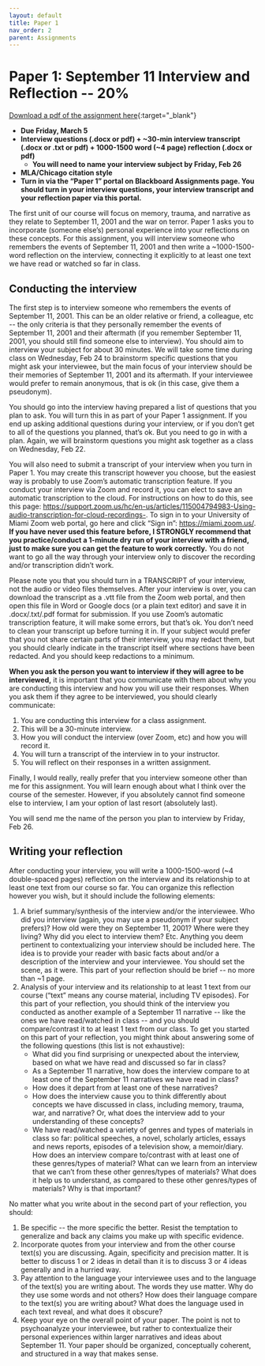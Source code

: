 ```yaml
---
layout: default
title: Paper 1
nav_order: 2
parent: Assignments
---
```

# Paper 1: September 11 Interview and Reflection -- 20%
[Download a pdf of the assignment here](https://lindsaythomas.net/eng380s21/assignments/eng380s21-paper1.pdf){:target="_blank"}
* **Due Friday, March 5**
* **Interview questions (.docx or pdf) + ~30-min interview transcript (.docx or .txt or pdf) + 1000-1500 word (~4 page) reflection (.docx or pdf)**
    * **You will need to name your interview subject by Friday, Feb 26**
* **MLA/Chicago citation style**
* **Turn in via the “Paper 1” portal on Blackboard Assignments page. You should turn in your interview questions, your interview transcript and your reflection paper via this portal.**

The first unit of our course will focus on memory, trauma, and narrative as they relate to September 11, 2001 and the war on terror. Paper 1 asks you to incorporate (someone else’s) personal experience into your reflections on these concepts. For this assignment, you will interview someone who remembers the events of September 11, 2001 and then write a ~1000-1500-word reflection on the interview, connecting it explicitly to at least one text we have read or watched so far in class.

## Conducting the interview
The first step is to interview someone who remembers the events of September 11, 2001. This can be an older relative or friend, a colleague, etc -- the only criteria is that they personally remember the events of September 11, 2001 and their aftermath (if you remember September 11, 2001, you should still find someone else to interview). You should aim to interview your subject for about 30 minutes. We will take some time during class on Wednesday, Feb 24 to brainstorm specific questions that you might ask your interviewee, but the main focus of your interview should be their memories of September 11, 2001 and its aftermath. If your interviewee would prefer to remain anonymous, that is ok (in this case, give them a pseudonym).

You should go into the interview having prepared a list of questions that you plan to ask. You will turn this in as part of your Paper 1 assignment. If you end up asking additional questions during your interview, or if you don’t get to all of the questions you planned, that’s ok. But you need to go in with a plan. Again, we will brainstorm questions you might ask together as a class on Wednesday, Feb 22.

You will also need to submit a transcript of your interview when you turn in Paper 1. You may create this transcript however you choose, but the easiest way is probably to use Zoom’s automatic transcription feature. If you conduct your interview via Zoom and record it, you can elect to save an automatic transcription to the cloud. For instructions on how to do this, see this page: <https://support.zoom.us/hc/en-us/articles/115004794983-Using-audio-transcription-for-cloud-recordings->. To sign in to your University of Miami Zoom web portal, go here and click “Sign in”: <https://miami.zoom.us/>. **If you have never used this feature before, I STRONGLY recommend that you practice/conduct a 1-minute dry run of your interview with a friend, just to make sure you can get the feature to work correctly.** You do not want to go all the way through your interview only to discover the recording and/or transcription didn’t work.

Please note you that you should turn in a TRANSCRIPT of your interview, not the audio or video files themselves. After your interview is over, you can download the transcript as a .vtt file from the Zoom web portal, and then open this file in Word or Google docs (or a plain text editor) and save it in .docx/.txt/.pdf format for submission. If you use Zoom’s automatic transcription feature, it will make some errors, but that’s ok. You don’t need to clean your transcript up before turning it in. If your subject would prefer that you not share certain parts of their interview, you may redact them, but you should clearly indicate in the transcript itself where sections have been redacted. And you should keep redactions to a minimum.

**When you ask the person you want to interview if they will agree to be interviewed,** it is important that you communicate with them about why you are conducting this interview and how you will use their responses. When you ask them if they agree to be interviewed, you should clearly communicate:
1.	You are conducting this interview for a class assignment.
2.	This will be a 30-minute interview.
3.	How you will conduct the interview (over Zoom, etc) and how you will record it.
4.	You will turn a transcript of the interview in to your instructor.
5.	You will reflect on their responses in a written assignment.

Finally, I would really, really prefer that you interview someone other than me for this assignment. You will learn enough about what I think over the course of the semester. However, if you absolutely cannot find someone else to interview, I am your option of last resort (absolutely last).

You will send me the name of the person you plan to interview by Friday, Feb 26.

## Writing your reflection
After conducting your interview, you will write a 1000-1500-word (~4 double-spaced pages) reflection on the interview and its relationship to at least one text from our course so far. You can organize this reflection however you wish, but it should include the following elements:

1.	A brief summary/synthesis of the interview and/or the interviewee. Who did you interview (again, you may use a pseudonym if your subject prefers)? How old were they on September 11, 2001? Where were they living? Why did you elect to interview them? Etc. Anything you deem pertinent to contextualizing your interview should be included here. The idea is to provide your reader with basic facts about and/or a description of the interview and your interviewee. You should set the scene, as it were. This part of your reflection should be brief -- no more than ~1 page.
2.	Analysis of your interview and its relationship to at least 1 text from our course (“text” means any course material, including TV episodes). For this part of your reflection, you should think of the interview you conducted as another example of a September 11 narrative -- like the ones we have read/watched in class -- and you should compare/contrast it to at least 1 text from our class. To get you started on this part of your reflection, you might think about answering some of the following questions (this list is not exhaustive):
    - What did you find surprising or unexpected about the interview, based on what we have read and discussed so far in class?
    - As a September 11 narrative, how does the interview compare to at least one of the September 11 narratives we have read in class?
    - How does it depart from at least one of these narratives?
    - How does the interview cause you to think differently about concepts we have discussed in class, including memory, trauma, war, and narrative? Or, what does the interview add to your understanding of these concepts?
    - We have read/watched a variety of genres and types of materials in class so far: political speeches, a novel, scholarly articles, essays and news reports, episodes of a television show, a memoir/diary. How does an interview compare to/contrast with at least one of these genres/types of material? What can we learn from an interview that we can’t from these other genres/types of materials? What does it help us to understand, as compared to these other genres/types of materials? Why is that important?

No matter what you write about in the second part of your reflection, you should:
1.	Be specific -- the more specific the better. Resist the temptation to generalize and back any claims you make up with specific evidence.
2.	Incorporate quotes from your interview and from the other course text(s) you are discussing. Again, specificity and precision matter. It is better to discuss 1 or 2 ideas in detail than it is to discuss 3 or 4 ideas generally and in a hurried way.
3.	Pay attention to the language your interviewee uses and to the language of the text(s) you are writing about. The words they use matter. Why do they use some words and not others? How does their language compare to the text(s) you are writing about? What does the language used in each text reveal, and what does it obscure?
4.	Keep your eye on the overall point of your paper. The point is not to psychoanalyze your interviewee, but rather to contextualize their personal experiences within larger narratives and ideas about September 11. Your paper should be organized, conceptually coherent, and structured in a way that makes sense.
